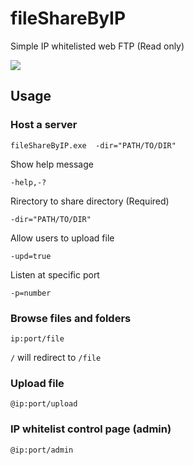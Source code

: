 # fileShareByIP
 Simple IP whitelisted web FTP (Read only)

![](https://i.imgur.com/9DFZzZ2.jpeg)


## Usage
### Host a server

```fileShareByIP.exe  -dir="PATH/TO/DIR"```

Show help message

```-help,-?```

Rirectory to share directory (Required)

```-dir="PATH/TO/DIR"```

Allow users to upload file 

```-upd=true```

Listen at specific port

```-p=number```

### Browse files and folders

```ip:port/file```

```/``` will redirect to ```/file```

### Upload file

```@ip:port/upload```

### IP whitelist control page (admin)

```@ip:port/admin```
